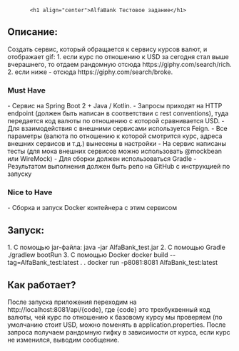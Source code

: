            <h1 align="center">AlfaBank Тестовое задание</h1>

<h2>Описание:</h2>
Создать сервис, который обращается к сервису курсов валют, и отображает gif:
1. если курс по отношению к USD за сегодня стал выше вчерашнего, то отдаем рандомную отсюда https://giphy.com/search/rich.
2. если ниже - отсюда https://giphy.com/search/broke.

<h3>Must Have</h3>
- Сервис на Spring Boot 2 + Java / Kotlin.
- Запросы приходят на HTTP endpoint (должен быть написан в соответствии с rest conventions), туда передается код валюты по отношению с которой сравнивается USD.
- Для взаимодействия с внешними сервисами используется Feign.
- Все параметры (валюта по отношению к которой смотрится курс, адреса внешних сервисов и т.д.) вынесены в настройки
- На сервис написаны тесты (для мока внешних сервисов можно использовать @mockbean или WireMock)
- Для сборки должен использоваться Gradle
- Результатом выполнения должен быть репо на GitHub с инструкцией по запуску

<h3>Nice to Have</h3>
- Сборка и запуск Docker контейнера с этим сервисом


<h2>Запуск:</h2>
1. С помощью jar-файла:
java -jar AlfaBank_test.jar
2. С помощью Gradle
./gradlew bootRun
3. С помощью Docker
docker build --tag=AlfaBank_test:latest . .
docker run -p8081:8081 AlfaBank_test:latest

<h2>Как работает?</h2>
После запуска приложения переходим на http://localhost:8081/api/{code}, где {code} это трехбуквенный код валюты, чей курс по отношению к базовому курсу мы проверяем (по умолчанию стоит USD, можно поменять в application.properties. 
После запроса получаем рандомную гифку в зависимости от курса, если курс не изменился, выводим сообщение.

